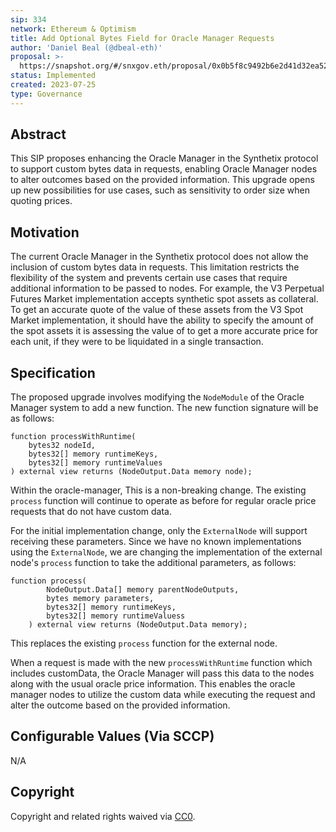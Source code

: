 ```yaml
---
sip: 334
network: Ethereum & Optimism
title: Add Optional Bytes Field for Oracle Manager Requests
author: 'Daniel Beal (@dbeal-eth)'
proposal: >-
  https://snapshot.org/#/snxgov.eth/proposal/0x0b5f8c9492b6e2d41d32ea5289bb7dc5c386caf4461cdbcfd3b3b447401f6e13
status: Implemented
created: 2023-07-25
type: Governance
---
```


## Abstract

This SIP proposes enhancing the Oracle Manager in the Synthetix protocol to support custom bytes data in requests, enabling Oracle Manager nodes to alter outcomes based on the provided information. This upgrade opens up new possibilities for use cases, such as sensitivity to order size when quoting prices.

## Motivation

The current Oracle Manager in the Synthetix protocol does not allow the inclusion of custom bytes data in requests. This limitation restricts the flexibility of the system and prevents certain use cases that require additional information to be passed to nodes. For example, the V3 Perpetual Futures Market implementation accepts synthetic spot assets as collateral. To get an accurate quote of the value of these assets from the V3 Spot Market implementation, it should have the ability to specify the amount of the spot assets it is assessing the value of to get a more accurate price for each unit, if they were to be liquidated in a single transaction.

## Specification

The proposed upgrade involves modifying the `NodeModule` of the Oracle Manager system to add a new function. The new function signature will be as follows:

```
function processWithRuntime(
    bytes32 nodeId,
    bytes32[] memory runtimeKeys,
    bytes32[] memory runtimeValues
) external view returns (NodeOutput.Data memory node);
```

Within the oracle-manager, This is a non-breaking change. The existing `process` function will continue to operate as before for regular oracle price requests that do not have custom data.

For the initial implementation change, only the `ExternalNode` will support receiving these parameters. Since we have no known implementations using the `ExternalNode`, we are changing the implementation of the external node's `process` function to take the additional parameters, as follows:

```
function process(
        NodeOutput.Data[] memory parentNodeOutputs,
        bytes memory parameters,
        bytes32[] memory runtimeKeys,
        bytes32[] memory runtimeValuess
    ) external view returns (NodeOutput.Data memory);
```

This replaces the existing `process` function for the external node.

When a request is made with the new `processWithRuntime` function which includes customData, the Oracle Manager will pass this data to the nodes along with the usual oracle price information. This enables the oracle manager nodes to utilize the custom data while executing the request and alter the outcome based on the provided information.

## Configurable Values (Via SCCP)

N/A

## Copyright

Copyright and related rights waived via [CC0](https://creativecommons.org/publicdomain/zero/1.0/).
